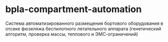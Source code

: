 # bpla-compartment-automation
Система автоматизированного размещения бортового оборудования в отсеке фюзеляжа беспилотного летательного аппарата (генетический алгоритм, проверка массы, теплового и ЭМС-ограничений)
